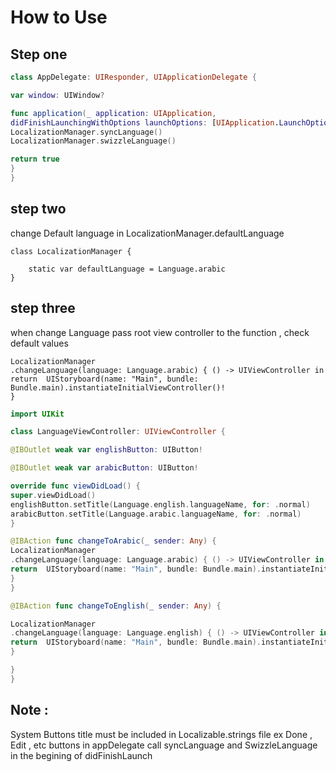 #  How to Use

## Step one
``` Swift
class AppDelegate: UIResponder, UIApplicationDelegate {

var window: UIWindow?

func application(_ application: UIApplication,
didFinishLaunchingWithOptions launchOptions: [UIApplication.LaunchOptionsKey: Any]?) -> Bool {
LocalizationManager.syncLanguage()
LocalizationManager.swizzleLanguage()

return true
}
}
```

## step two

change Default language in LocalizationManager.defaultLanguage
```
class LocalizationManager {

    static var defaultLanguage = Language.arabic
}
```

##  step three

when change Language
pass root view controller to the function , check default values
```
LocalizationManager
.changeLanguage(language: Language.arabic) { () -> UIViewController in
return  UIStoryboard(name: "Main", bundle: Bundle.main).instantiateInitialViewController()!
} 
```
```Swift
import UIKit

class LanguageViewController: UIViewController {

@IBOutlet weak var englishButton: UIButton!

@IBOutlet weak var arabicButton: UIButton!

override func viewDidLoad() {
super.viewDidLoad()
englishButton.setTitle(Language.english.languageName, for: .normal)
arabicButton.setTitle(Language.arabic.languageName, for: .normal)
}

@IBAction func changeToArabic(_ sender: Any) {
LocalizationManager
.changeLanguage(language: Language.arabic) { () -> UIViewController in
return  UIStoryboard(name: "Main", bundle: Bundle.main).instantiateInitialViewController()!
}
}

@IBAction func changeToEnglish(_ sender: Any) {

LocalizationManager
.changeLanguage(language: Language.english) { () -> UIViewController in
return  UIStoryboard(name: "Main", bundle: Bundle.main).instantiateInitialViewController()!
}

}
}

```


## Note :
System Buttons title must be included in Localizable.strings file  ex Done , Edit , etc buttons 
in appDelegate call syncLanguage and SwizzleLanguage in the begining of didFinishLaunch
